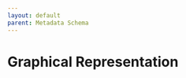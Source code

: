 ```yaml
---
layout: default
parent: Metadata Schema
---
```


# Graphical Representation

<div class="container">
   <div id="graph"></div>
</div>

<script>
import d3Tip from 'd3-tip';

export default function(d3) {
  // browserify
  if (!d3.tip) {
    require('d3-tip')(d3);
  }
  // webpack
  if (!d3.tip) {
    d3.tip = d3Tip;
  }

  d3.jsonldVis = function jsonldVis(jsonld, selector, config = {}) {
    if (!jsonld && !selector) return jsonldVis;

    let h = config.h || 600,
      w = config.w || 800,
      maxLabelWidth = config.maxLabelWidth || 250,
      transitionDuration = config.transitionDuration || 750,
      transitionEase = config.transitionEase || 'cubic-in-out',
      minRadius = config.minRadius || 5,
      scalingFactor = config.scalingFactor || 2,
      i = 0,
      tree = d3.layout.tree().size([h, w]),
      diagonal = d3.svg.diagonal().projection(d => [d.y, d.x]),
      svg = d3
        .select(selector)
        .append('svg')
        .attr('width', w)
        .attr('height', h)
        .append('g')
        .attr('transform', 'translate(' + maxLabelWidth + ',0)'),
      tip = d3
        .tip()
        .direction(d => (d.children || d._children ? 'w' : 'e'))
        .offset(d => (d.children || d._children ? [0, -3] : [0, 3]))
        .attr(
          'class',
          'd3-tip' + (config.tipClassName ? ` ${config.tipClassName}` : '')
        )
        .html(d => '<span>' + d.valueExtended + '</span>');
    svg.call(tip);

    let root = jsonldTree(jsonld);
    root.x0 = h / 2;
    root.y0 = 0;
    root.children.forEach(collapse);

    function changeSVGWidth(newWidth) {
      if (w !== newWidth)
        d3.select(selector + ' > svg').attr('width', newWidth);
    }

    function jsonldTree(source) {
      let tree = {};
      if ('@id' in source) {
        tree.isIdNode = true;
        tree.name = source['@id'];
        if (tree.name.length > maxLabelWidth / 9) {
          tree.valueExtended = tree.name;
          tree.name =
            '…' + tree.valueExtended.slice(-Math.floor(maxLabelWidth / 9));
        }
      } else {
        tree.isIdNode = true;
        tree.isBlankNode = true;
        // random id, can replace with actual uuid generator if needed
        tree.name = '_:b' + Math.random().toString(10).slice(-7);
      }

      let children = [];
      Object.keys(source).forEach(key => {
        if (key === '@id' || key === '@context' || source[key] === null) return;
        let valueExtended, value;
        if (typeof source[key] === 'object' && !Array.isArray(source[key])) {
          children.push({
            name: key,
            children: [jsonldTree(source[key])]
          });
        } else if (Array.isArray(source[key])) {
          children.push({
            name: key,
            children: source[key].map(item => {
              if (typeof item === 'object') return jsonldTree(item);
              return { name: item };
            })
          });
        } else {
          valueExtended = source[key];
          value = valueExtended;
          if (value.length > maxLabelWidth / 9) {
            value = value.slice(0, Math.floor(maxLabelWidth / 9)) + '…';
            children.push({
              name: key,
              value,
              valueExtended
            });
          } else {
            children.push({
              name: key,
              value
            });
          }
        }
      });

      if (children.length) tree.children = children;
      return tree;
    }

    function update(source) {
      let nodes = tree.nodes(root).reverse(),
        links = tree.links(nodes);
      nodes.forEach(d => (d.y = d.depth * maxLabelWidth));
      let node = svg.selectAll('g.node').data(nodes, d => d.id || (d.id = ++i)),
        nodeEnter = node
          .enter()
          .append('g')
          .attr('class', 'node')
          .attr('transform', () => `translate(${source.y0},${source.x0})`)
          .on('click', click);
      nodeEnter
        .append('circle')
        .attr('r', 0)
        .style('stroke-width', d => (d.isIdNode ? '2px' : '1px'))
        .style('stroke', d => (d.isIdNode ? '#F7CA18' : '#4ECDC4'))
        .style('fill', d => {
          if (d.isIdNode) return d._children ? '#F5D76E' : 'white';
          return d._children ? '#86E2D5' : 'white';
        })
        .on('mouseover', d => {
          if (d.valueExtended) tip.show(d);
        })
        .on('mouseout', tip.hide);
      nodeEnter
        .append('text')
        .attr('x', d => {
          let spacing = computeRadius(d) + 5;
          return d.children || d._children ? -spacing : spacing;
        })
        .attr('dy', '4')
        .attr('text-anchor', d => (d.children || d._children ? 'end' : 'start'))
        .text(d => d.name + (d.value ? ': ' + d.value : ''))
        .style('fill-opacity', 0)
        .on('mouseover', d => {
          if (d.valueExtended) tip.show(d);
        })
        .on('mouseout', tip.hide);
      let maxSpan = Math.max.apply(Math, nodes.map(d => d.y + maxLabelWidth));
      if (maxSpan + maxLabelWidth + 20 > w) {
        changeSVGWidth(maxSpan + maxLabelWidth);
        d3.select(selector).node().scrollLeft = source.y0;
      }

      let nodeUpdate = node
        .transition()
        .duration(transitionDuration)
        .ease(transitionEase)
        .attr('transform', d => `translate(${d.y},${d.x})`);
      nodeUpdate
        .select('circle')
        .attr('r', d => computeRadius(d))
        .style('stroke-width', d => (d.isIdNode ? '2px' : '1px'))
        .style('stroke', d => (d.isIdNode ? '#F7CA18' : '#4ECDC4'))
        .style('fill', d => {
          if (d.isIdNode) return d._children ? '#F5D76E' : 'white';
          return d._children ? '#86E2D5' : 'white';
        });
      nodeUpdate.select('text').style('fill-opacity', 1);

      let nodeExit = node
        .exit()
        .transition()
        .duration(transitionDuration)
        .ease(transitionEase)
        .attr('transform', () => `translate(${source.y},${source.x})`)
        .remove();
      nodeExit.select('circle').attr('r', 0);
      nodeExit.select('text').style('fill-opacity', 0);

      let link = svg.selectAll('path.link').data(links, d => d.target.id);
      link.enter().insert('path', 'g').attr('class', 'link').attr('d', () => {
        let o = { x: source.x0, y: source.y0 };
        return diagonal({ source: o, target: o });
      });
      link
        .transition()
        .duration(transitionDuration)
        .ease(transitionEase)
        .attr('d', diagonal);
      link
        .exit()
        .transition()
        .duration(transitionDuration)
        .ease(transitionEase)
        .attr('d', () => {
          let o = { x: source.x, y: source.y };
          return diagonal({ source: o, target: o });
        })
        .remove();

      nodes.forEach(d => {
        d.x0 = d.x;
        d.y0 = d.y;
      });
    }

    function computeRadius(d) {
      if (d.children || d._children)
        return minRadius + numEndNodes(d) / scalingFactor;
      return minRadius;
    }

    function numEndNodes(n) {
      let num = 0;
      if (n.children) n.children.forEach(c => (num += numEndNodes(c)));
      else if (n._children) n._children.forEach(c => (num += numEndNodes(c)));
      else num++;
      return num;
    }

    function click(d) {
      if (d.children) {
        d._children = d.children;
        d.children = null;
      } else {
        d.children = d._children;
        d._children = null;
      }
      update(d);

      // fast-forward blank nodes
      if (d.children) {
        d.children.forEach(child => {
          if (child.isBlankNode && child._children) click(child);
        });
      }
    }

    function collapse(d) {
      if (d.children) {
        d._children = d.children;
        d._children.forEach(collapse);
        d.children = null;
      }
    }
    update(root);
  };
}


import data from './lagoSchema.jsonld';

jsonldVis(d3);

d3.jsonldVis(data, '#graph', {
  w: 800,
  h: 600,
  maxLabelWidth: 250,
  tipClassName: 'tip-class'
});

</script>

    
